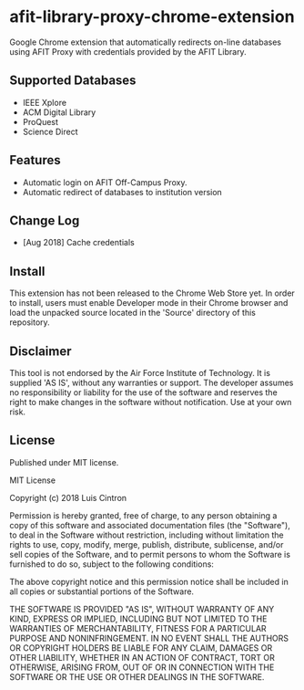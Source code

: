 # afit-library-proxy-chrome-extension
Google Chrome extension that automatically redirects on-line databases using AFIT Proxy with credentials provided by the AFIT Library.

## Supported Databases
- IEEE Xplore
- ACM Digital Library
- ProQuest
- Science Direct

## Features
  * Automatic login on AFIT Off-Campus Proxy.
  * Automatic redirect of databases to institution version
  
## Change Log
  * [Aug 2018] Cache credentials
  
## Install
This extension has not been released to the Chrome Web Store yet. In order to install, users must enable Developer mode in their Chrome browser and load the unpacked source located in the 'Source' directory of this repository.

## Disclaimer
This tool is not endorsed by the Air Force Institute of Technology. It is supplied 'AS IS', without any warranties or support. The developer assumes no responsibility or liability for the use of the software and reserves the right to make changes in the software without notification. Use at your own risk.

## License
Published under MIT license.

MIT License

Copyright (c) 2018 Luis Cintron

Permission is hereby granted, free of charge, to any person obtaining a copy
of this software and associated documentation files (the "Software"), to deal
in the Software without restriction, including without limitation the rights
to use, copy, modify, merge, publish, distribute, sublicense, and/or sell
copies of the Software, and to permit persons to whom the Software is
furnished to do so, subject to the following conditions:

The above copyright notice and this permission notice shall be included in all
copies or substantial portions of the Software.

THE SOFTWARE IS PROVIDED "AS IS", WITHOUT WARRANTY OF ANY KIND, EXPRESS OR
IMPLIED, INCLUDING BUT NOT LIMITED TO THE WARRANTIES OF MERCHANTABILITY,
FITNESS FOR A PARTICULAR PURPOSE AND NONINFRINGEMENT. IN NO EVENT SHALL THE
AUTHORS OR COPYRIGHT HOLDERS BE LIABLE FOR ANY CLAIM, DAMAGES OR OTHER
LIABILITY, WHETHER IN AN ACTION OF CONTRACT, TORT OR OTHERWISE, ARISING FROM,
OUT OF OR IN CONNECTION WITH THE SOFTWARE OR THE USE OR OTHER DEALINGS IN THE
SOFTWARE.
